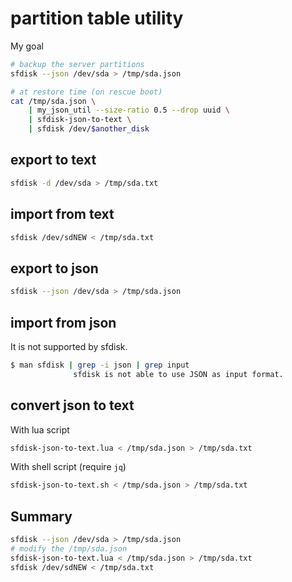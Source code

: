 # partition table utility

My goal

```bash
# backup the server partitions
sfdisk --json /dev/sda > /tmp/sda.json

# at restore time (on rescue boot)
cat /tmp/sda.json \
	| my_json_util --size-ratio 0.5 --drop uuid \
	| sfdisk-json-to-text \
	| sfdisk /dev/$another_disk
```

## export to text

```bash
sfdisk -d /dev/sda > /tmp/sda.txt
```

## import from text

```bash
sfdisk /dev/sdNEW < /tmp/sda.txt
```

## export to json

```bash
sfdisk --json /dev/sda > /tmp/sda.json
```

## import from json

It is not supported by sfdisk.

```bash
$ man sfdisk | grep -i json | grep input                          
              sfdisk is not able to use JSON as input format.
```

## convert json to text

With lua script
```bash
sfdisk-json-to-text.lua < /tmp/sda.json > /tmp/sda.txt
```

With shell script (require `jq`)
```bash
sfdisk-json-to-text.sh < /tmp/sda.json > /tmp/sda.txt
```

## Summary

```bash
sfdisk --json /dev/sda > /tmp/sda.json
# modify the /tmp/sda.json
sfdisk-json-to-text.lua < /tmp/sda.json > /tmp/sda.txt
sfdisk /dev/sdNEW < /tmp/sda.txt
```

